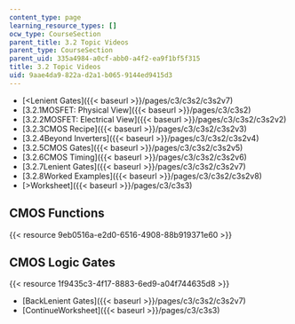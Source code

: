 ```yaml
---
content_type: page
learning_resource_types: []
ocw_type: CourseSection
parent_title: 3.2 Topic Videos
parent_type: CourseSection
parent_uid: 335a4984-a0cf-abb0-a4f2-ea9f1bf5f315
title: 3.2 Topic Videos
uid: 9aae4da9-822a-d2a1-b065-9144ed9415d3
---
```


*   [\<Lenient Gates]({{< baseurl >}}/pages/c3/c3s2/c3s2v7)
*   [3.2.1MOSFET: Physical View]({{< baseurl >}}/pages/c3/c3s2)
*   [3.2.2MOSFET: Electrical View]({{< baseurl >}}/pages/c3/c3s2/c3s2v2)
*   [3.2.3CMOS Recipe]({{< baseurl >}}/pages/c3/c3s2/c3s2v3)
*   [3.2.4Beyond Inverters]({{< baseurl >}}/pages/c3/c3s2/c3s2v4)
*   [3.2.5CMOS Gates]({{< baseurl >}}/pages/c3/c3s2/c3s2v5)
*   [3.2.6CMOS Timing]({{< baseurl >}}/pages/c3/c3s2/c3s2v6)
*   [3.2.7Lenient Gates]({{< baseurl >}}/pages/c3/c3s2/c3s2v7)
*   [3.2.8Worked Examples]({{< baseurl >}}/pages/c3/c3s2/c3s2v8)
*   [\>Worksheet]({{< baseurl >}}/pages/c3/c3s3)

CMOS Functions
--------------

{{< resource 9eb0516a-e2d0-6516-4908-88b919371e60 >}}

CMOS Logic Gates
----------------

{{< resource 1f9435c3-4f17-8883-6ed9-a04f744635d8 >}}

*   [BackLenient Gates]({{< baseurl >}}/pages/c3/c3s2/c3s2v7)
*   [ContinueWorksheet]({{< baseurl >}}/pages/c3/c3s3)